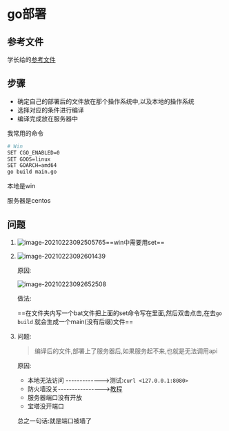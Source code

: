 # go部署

## 参考文件

学长给的[参考文件](https://laily.feishu.cn/docs/doccnuT12i9IJWMrZbuS7ckyBjh)

## 步骤

* 确定自己的部署后的文件放在那个操作系统中,以及本地的操作系统
* 选择对应的条件进行编译
* 编译完成放在服务器中

我常用的命令

```bash
# Win
SET CGO_ENABLED=0
SET GOOS=linux
SET GOARCH=amd64
go build main.go
```

本地是win

服务器是centos

## 问题

1. ![image-20210223092505765](https://i.loli.net/2021/02/23/jTzaKOdMtoI9cHh.png)==win中需要用set== 

2. ![image-20210223092601439](https://i.loli.net/2021/02/23/uxZWykFsvCjon32.png)

   原因:

   ![image-20210223092652508](https://i.loli.net/2021/02/23/piWgLTDfO8seqxz.png)

   做法:

   ==在文件夹内写一个bat文件把上面的set命令写在里面,然后双击点击,在去`go build` 就会生成一个main(没有后缀)文件==

3. 问题:

   > 编译后的文件,部署上了服务器后,如果服务起不来,也就是无法调用api

   原因:

   * 本地无法访问 ------------->测试:`curl <127.0.0.1:8080>` 
   * 防火墙没关---------------->[教程](https://blog.csdn.net/u011846257/article/details/54707864)
   * 服务器端口没有开放
   * 宝塔没开端口

   总之一句话:就是端口被墙了

